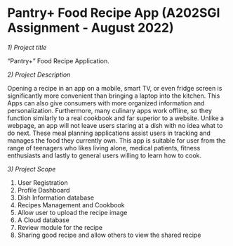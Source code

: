 # Pantry+ Food Recipe App (A202SGI Assignment - August 2022)

*1) Project title*

“Pantry+”  Food Recipe Application.

*2) Project Description*

Opening a recipe in an app on a mobile, smart TV, or even fridge screen is significantly more convenient than bringing a laptop into the kitchen. This Apps can also give consumers with more organized information and personalization. Furthermore, many culinary apps work offline, so they function similarly to a real cookbook and far superior to a website. Unlike a webpage, an app will not leave users staring at a dish with no idea what to do next. These meal planning applications assist users in tracking and manages the food they currently own. This app is suitable for user from the range of teenagers who likes living alone, medical patients, fitness enthusiasts and lastly to general users willing to learn how to cook. 

*3) Project Scope*

1. User Registration
2. Profile Dashboard
3. Dish Information database
4. Recipes Management and Cookbook
5. Allow user to upload the recipe image
6. A Cloud database
7. Review module for the recipe
8. Sharing good recipe and allow others to view the shared recipe
